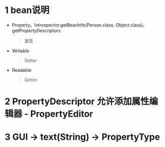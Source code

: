 # 1 bean说明
+ Property。Introspector.getBeanInfo(Person.class, Object.class)。getPropertyDescriptors
    > 属性
+ Writable
    > Setter
+ Readable
    > Getter
# 2 PropertyDescriptor 允许添加属性编辑器 - PropertyEditor
# 3 GUI -> text(String) -> PropertyType